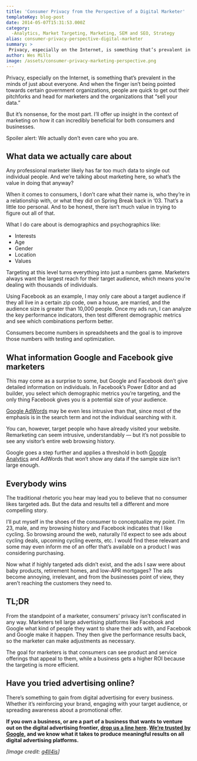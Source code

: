 ```yaml
---
title: 'Consumer Privacy from the Perspective of a Digital Marketer'
templateKey: blog-post
date: 2014-05-07T15:31:53.000Z
category: 
  -Analytics, Market Targeting, Marketing, SEM and SEO, Strategy
alias: consumer-privacy-perspective-digital-marketer
summary: > 
 Privacy, especially on the Internet, is something that’s prevalent in the minds of just about everyone. And when the finger isn’t being pointed towards certain government organizations, people are quick to get out their pitchforks and head for marketers and the organizations that "sell your data."
author: Wes Mills
image: /assets/consumer-privacy-marketing-perspective.png
---
```


Privacy, especially on the Internet, is something that’s prevalent in the minds of just about everyone. And when the finger isn’t being pointed towards certain government organizations, people are quick to get out their pitchforks and head for marketers and the organizations that “sell your data.”

But it’s nonsense, for the most part. I’ll offer up insight in the context of marketing on how it can incredibly beneficial for both consumers and businesses.

Spoiler alert: We actually don’t even care who you are. 

What data we actually care about
--------------------------------

Any professional marketer likely has far too much data to single out individual people. And we’re talking about marketing here, so what’s the value in doing that anyway?

When it comes to consumers, I don’t care what their name is, who they’re in a relationship with, or what they did on Spring Break back in ‘03. That’s a little _too_ personal. And to be honest, there isn’t much value in trying to figure out all of that.

What I do care about is demographics and psychographics like:

*   Interests
*   Age
*   Gender
*   Location
*   Values

Targeting at this level turns everything into just a numbers game. Marketers always want the largest reach for their target audience, which means you’re dealing with thousands of individuals.

Using Facebook as an example, I may only care about a target audience if they all live in a certain zip code, own a house, are married, and the audience size is greater than 10,000 people. Once my ads run, I can analyze the key performance indicators, then test different demographic metrics and see which combinations perform better.

Consumers become numbers in spreadsheets and the goal is to improve those numbers with testing and optimization.

What information Google and Facebook give marketers
---------------------------------------------------

This may come as a surprise to some, but Google and Facebook don’t give detailed information on individuals. In Facebook’s Power Editor and ad builder, you select which demographic metrics you’re targeting, and the only thing Facebook gives you is a potential size of your audience.

[Google AdWords](https://adwords.google.com/home/#?modal_active=none) may be even less intrusive than that, since most of the emphasis is in the search term and not the individual searching with it.

You can, however, target people who have already visited your website. Remarketing can seem intrusive, understandably — but it’s not possible to see any visitor’s entire web browsing history.

Google goes a step further and applies a threshold in both [Google Analytics](https://en.wikipedia.org/wiki/Google_Analytics) and AdWords that won’t show any data if the sample size isn’t large enough.

Everybody wins
--------------

The traditional rhetoric you hear may lead you to believe that no consumer likes targeted ads. But the data and results tell a different and more compelling story.

I’ll put myself in the shoes of the consumer to conceptualize my point. I’m 23, male, and my browsing history and Facebook indicates that I like cycling. So browsing around the web, naturally I’d expect to see ads about cycling deals, upcoming cycling events, etc. I would find these relevant and some may even inform me of an offer that’s available on a product I was considering purchasing.

Now what if highly targeted ads didn’t exist, and the ads I saw were about baby products, retirement homes, and low-APR mortgages? The ads become annoying, irrelevant, and from the businesses point of view, they aren’t reaching the customers they need to.

TL;DR
-----

From the standpoint of a marketer, consumers’ privacy isn’t confiscated in any way. Marketers tell large advertising platforms like Facebook and Google what kind of people they want to share their ads with, and Facebook and Google make it happen. They then give the performance results back, so the marketer can make adjustments as necessary.

The goal for marketers is that consumers can see product and service offerings that appeal to them, while a business gets a higher ROI because the targeting is more efficient.

Have you tried advertising online?
----------------------------------

There’s something to gain from digital advertising for every business. Whether it’s reinforcing your brand, engaging with your target audience, or spreading awareness about a promotional offer.

**If you own a business, or are a part of a business that wants to venture out on the digital advertising frontier, [drop us a line here](/contact). [We’re trusted by Google](https://www.google.com/partners/#a_profile;idtf=7725270641), and we know what it takes to produce meaningful results on all digital advertising platforms.**

_\[Image credit: [g4ll4is](https://www.flickr.com/photos/g4ll4is/8521624548/)\]_